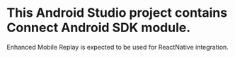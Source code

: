 # This Android Studio project contains Connect Android SDK module.
Enhanced Mobile Replay is expected to be used for ReactNative integration.
